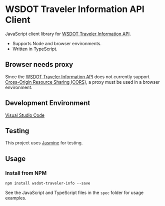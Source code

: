 WSDOT Traveler Information API Client
=====================================

JavaScript client library for [WSDOT Traveler Information API].

* Supports Node and browser environments.
* Written in TypeScript.

Browser needs proxy
-------------------

Since the [WSDOT Traveler Information API] does not currently support [Cross-Origin Resource Sharing (CORS)][CORS], a proxy must be used in a browser environment.

Development Environment
-----------------------

[Visual Studio Code]

Testing
-------

This project uses [Jasmine] for testing.

Usage
-----

### Install from NPM ###

```console
npm install wsdot-traveler-info --save
```

See the JavaScript and TypeScript files in the `spec` folder for usage examples.

[CORS]:https://enable-cors.org/
[Jasmine]:https://jasmine.github.io/
[WSDOT Traveler Information API]:https://www.wsdot.wa.gov/Traffic/api/
[Visual Studio Code]:https://code.visualstudio.com/